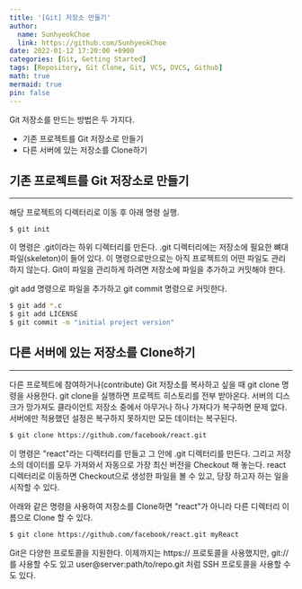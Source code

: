 ```yaml
---
title: '[Git] 저장소 만들기'
author:
  name: SunhyeokChoe
  link: https://github.com/SunhyeokChoe
date: 2022-01-12 17:20:00 +0900
categories: [Git, Getting Started]
tags: [Repository, Git Clone, Git, VCS, DVCS, Github]
math: true
mermaid: true
pin: false
---
```


Git 저장소를 만드는 방법은 두 가지다.

- 기존 프로젝트를 Git 저장소로 만들기
- 다른 서버에 있는 저장소를 Clone하기

## 기존 프로젝트를 Git 저장소로 만들기

---

해당 프로젝트의 디렉터리로 이동 후 아래 명령 실행.

`$ git init`

이 명령은 .git이라는 하위 디렉터리를 만든다. .git 디렉터리에는 저장소에 필요한 뼈대 파일(skeleton)이 들어 있다. 이 명령으로만으로는 아직 프로젝트의 어떤 파일도 관리하지 않는다. Git이 파일을 관리하게 하려면 저장소에 파일을 추가하고 커밋해야 한다.

git add 명령으로 파일을 추가하고 git commit 명령으로 커밋한다.

```bash
$ git add *.c
$ git add LICENSE
$ git commit -m "initial project version"
```

## 다른 서버에 있는 저장소를 Clone하기

---

다른 프로젝트에 참여하거나(contribute) Git 저장소를 복사하고 싶을 때 git clone 명령을 사용한다. git clone을 실행하면 프로젝트 히스토리를 전부 받아온다. 서버의 디스크가 망가져도 클라이언트 저장소 중에서 아무거나 하나 가져다가 복구하면 문제 없다. 서버에만 적용했던 설정은 복구하지 못하지만 모든 데이터는 복구된다.

```bash
$ git clone https://github.com/facebook/react.git
```

이 명령은 "react"라는 디렉터리를 만들고 그 안에 .git 디렉터리를 만든다. 그리고 저장소의 데이터를 모두 가져와서 자동으로 가장 최신 버전을 Checkout 해 놓는다. react 디렉터리로 이동하면 Checkout으로 생성한 파일을 볼 수 있고, 당장 하고자 하는 일을 시작할 수 있다.

아래와 같은 명령을 사용하여 저장소를 Clone하면 "react"가 아니라 다른 디렉터리 이름으로 Clone 할 수 있다.

```bash
$ git clone https://github.com/facebook/react.git myReact
```

Git은 다양한 프로토콜을 지원한다. 이제까지는 https:// 프로토콜을 사용했지만, git:// 를 사용할 수도 있고 user@server:path/to/repo.git 처럼 SSH 프로토콜을 사용할 수도 있다.